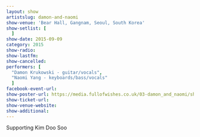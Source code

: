 ```yaml
---
layout: show
artistslug: damon-and-naomi
show-venue: 'Bear Hall, Gangnam, Seoul, South Korea'
show-setlist: [
  ]
show-date: 2015-09-09
category: 2015
show-radio:
show-lastfm:
show-cancelled:
performers: [
  "Damon Krukowski - guitar/vocals",
  "Naomi Yang - keyboards/bass/vocals"
  ]
facebook-event-url:
show-poster-url: https://media.fullofwishes.co.uk/03-damon_and_naomi/show_assets/2015-09-09/2015-09-09-bear-hall-seoul-south-korea-poster.jpg
show-ticket-url:
show-venue-website:
show-additional:
---
```

Supporting Kim Doo Soo
